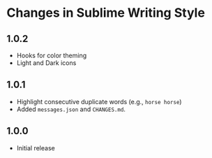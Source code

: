 Changes in Sublime Writing Style
================================

## 1.0.2

* Hooks for color theming
* Light and Dark icons

## 1.0.1

* Highlight consecutive duplicate words (e.g., `horse horse`)
* Added `messages.json` and `CHANGES.md`.

## 1.0.0

* Initial release
